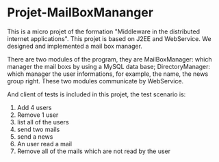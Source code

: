 Projet-MailBoxMananger
======================

This is a micro projet of the formation "Middleware in the distributed internet applications". This projet is based 
on J2EE and WebService. We designed and implemented a mail box manager.

There are two modules of the program, they are
  MailBoxManager: which manager the mail boxs by using a MySQL data base;
  DirectoryManager: which manager the user informations, for example, the name, the news group right.
These two modules communicate by WebService.

And client of tests is included in this projet, the test scenario is:
  1. Add 4 users
  2. Remove 1 user
  3. list all of the users
  4. send two mails
  5. send a news
  6. An user read a mail
  7. Remove all of the mails which are not read by the user
